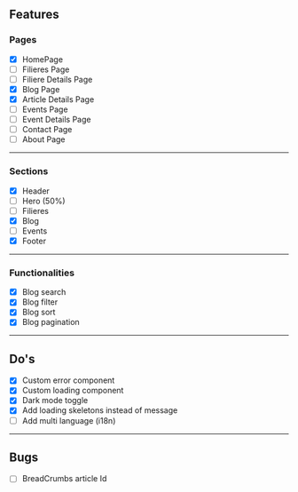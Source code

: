 ## **Features**

### Pages
- [x] HomePage
- [ ] Filieres Page
- [ ] Filiere Details Page 
- [x] Blog Page
- [x] Article Details Page 
- [ ] Events Page
- [ ] Event Details Page 
- [ ] Contact Page
- [ ] About Page

---
### Sections
- [x] Header
- [ ] Hero (50%)
- [ ] Filieres 
- [x] Blog 
- [ ] Events 
- [x] Footer

---
### Functionalities
- [x] Blog search
- [x] Blog filter
- [x] Blog sort
- [x] Blog pagination

---

## **Do's**

- [x] Custom error component
- [x] Custom loading component
- [x] Dark mode toggle
- [x] Add loading skeletons instead of message
- [ ] Add multi language (i18n)
---

## **Bugs**

- [ ] BreadCrumbs article Id

